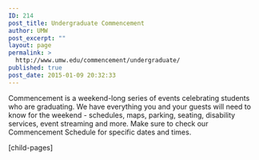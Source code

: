 ```yaml
---
ID: 214
post_title: Undergraduate Commencement
author: UMW
post_excerpt: ""
layout: page
permalink: >
  http://www.umw.edu/commencement/undergraduate/
published: true
post_date: 2015-01-09 20:32:33
---
```

Commencement is a weekend-long series of events celebrating students who are graduating. We have everything you and your guests will need to know for the weekend - schedules, maps, parking, seating, disability services, event streaming and more. Make sure to check our Commencement Schedule for specific dates and times.

[child-pages]